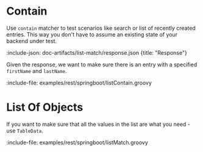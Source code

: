 # Contain

Use `contain` matcher to test scenarios like search or list of recently created entries. 
This way you don't have to assume an existing state of your backend under test.
 
:include-json: doc-artifacts/list-match/response.json {title: "Response"}

Given the response, we want to make sure there is an entry with a specified `firstName` and `lastName`.
 
:include-file: examples/rest/springboot/listContain.groovy

# List Of Objects

If you want to make sure that all the values in the list are what you need - use `TableData`.

:include-file: examples/rest/springboot/listMatch.groovy
